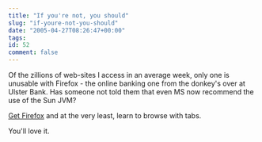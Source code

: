 ```yaml
---
title: "If you're not, you should"
slug: "if-youre-not-you-should"
date: "2005-04-27T08:26:47+00:00"
tags:
id: 52
comment: false
---
```


Of the zillions of web-sites I access in an average week, only one is unusable with Firefox - the online banking one from the donkey's over at Ulster Bank. Has someone not told them that even MS now recommend the use of the Sun JVM?

[Get Firefox](http://www.mozilla.org/products/firefox/ "Get Firefox") and at the very least, learn to browse with tabs.

You'll love it.



